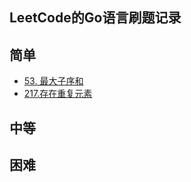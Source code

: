 ## LeetCode的Go语言刷题记录


## 简单
- [53. 最大子序和](leetcode/53.go)
- [217.存在重复元素](leetcode/217.go)

## 中等

## 困难